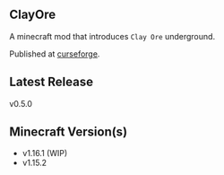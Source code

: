 
ClayOre
---
A minecraft mod that introduces `Clay Ore` underground.

Published at [curseforge](https://www.curseforge.com/minecraft/mc-mods/clayore).

Latest Release
-----
v0.5.0

Minecraft Version(s)
-----
- v1.16.1 (WIP)
- v1.15.2
